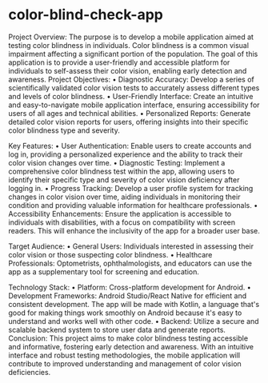 # color-blind-check-app
Project Overview:
The purpose is to develop a mobile application aimed at testing color blindness in individuals. Color blindness is a common visual impairment affecting a significant portion of the population. The goal of this application is to provide a user-friendly and accessible platform for individuals to self-assess their color vision, enabling early detection and awareness.
Project Objectives:
•	Diagnostic Accuracy: Develop a series of scientifically validated color vision tests to accurately assess different types and levels of color blindness.
•	User-Friendly Interface: Create an intuitive and easy-to-navigate mobile application interface, ensuring accessibility for users of all ages and technical abilities.
•	Personalized Reports: Generate detailed color vision reports for users, offering insights into their specific color blindness type and severity.

Key Features:
•	User Authentication: Enable users to create accounts and log in, providing a personalized experience and the ability to track their color vision changes over time.
•	Diagnostic Testing: Implement a comprehensive color blindness test within the app, allowing users to identify their specific type and severity of color vision deficiency after logging in.
•	Progress Tracking: Develop a user profile system for tracking changes in color vision over time, aiding individuals in monitoring their condition and providing valuable information for healthcare professionals.
•	Accessibility Enhancements: Ensure the application is accessible to individuals with disabilities, with a focus on compatibility with screen readers. This will enhance the inclusivity of the app for a broader user base.

Target Audience:
•	General Users: Individuals interested in assessing their color vision or those suspecting color blindness.
•	Healthcare Professionals: Optometrists, ophthalmologists, and educators can use the app as a supplementary tool for screening and education.

Technology Stack:
•	Platform: Cross-platform development for Android.
•	Development Frameworks: Android Studio/React Native for efficient and consistent development. The app will be made with Kotlin, a language that's good for making things work smoothly on Android because it's easy to understand and works well with other code.
•	Backend: Utilize a secure and scalable backend system to store user data and generate reports.
Conclusion:
This project aims to make color blindness testing accessible and informative, fostering early detection and awareness. With an intuitive interface and robust testing methodologies, the mobile application will contribute to improved understanding and management of color vision deficiencies.


